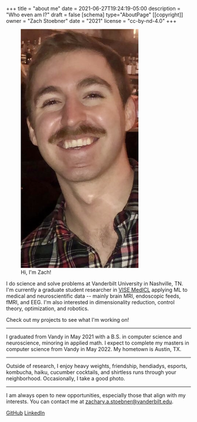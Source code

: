 +++
title = "about me"
date = 2021-06-27T19:24:19-05:00
description = "Who even am I?"
draft = false
[schema]
  type="AboutPage"
[[copyright]]
  owner = "Zach Stoebner"
  date = "2021"
  license = "cc-by-nd-4.0"
+++

<figure>
<img src="image/fun_and_flirty.jpeg" alt="legends say that the stache is commensurate to my wisdom" style="height:500px width:200px;" /> 
<figcaption>Hi, I'm Zach!</figcaption>
</figure>

I do science and solve problems at Vanderbilt University in Nashville, TN. I'm currently a graduate student researcher in [VISE MedICL](https://www.vanderbilt.edu/vise/visepeople/zachary-stoebner/) applying ML to medical and neuroscientific data -- mainly brain MRI, endoscopic feeds, fMRI, and EEG. I'm also interested in dimensionality reduction, control theory, optimization, and robotics. 

Check out my projects to see what I'm working on!

<!--more-->

---

I graduated from Vandy in May 2021 with a B.S. in computer science and neuroscience, minoring in applied math. I expect to complete my masters in computer science from Vandy in May 2022. My hometown is Austin, TX. 

---

Outside of research, I enjoy heavy weights, friendship, hendiadys, esports, kombucha, haiku,  cucumber cocktails, and shirtless runs through your neighborhood. Occasionally, I take a good photo. 

---

I am always open to new opportunities, especially those that align with my interests. You can contact me at zachary.a.stoebner@vanderbilt.edu.

[GitHub](https://github.com/zstoebs)
[LinkedIn](https://www.linkedin.com/in/zstoebs/)
